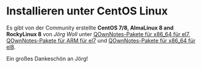 # Installieren unter CentOS Linux

Es gibt von der Community erstellte **CentOS 7/8, AlmaLinux 8 and RockyLinux 8** von _Jörg Woll_ unter [QOwnNotes-Pakete für x86_64 für el7](http://wilhelm949.spdns.org:10443/w3bservice/7/x86_64/w3bservice/Packages/repoview/qownnotes.html), [QOwnNotes-Pakete für ARM für el7](http://wilhelm949.spdns.org:10443/w3bservice/7/armhfp/w3bservice/Packages/repoview/qownnotes.html) und [QOwnNotes-Pakete für x86_64 für el8](http://wilhelm949.spdns.org:10443/w3bservice/8/x86_64/w3bservice/Packages/repoview/qownnotes.html).

Ein großes Dankeschön an Jörg!
